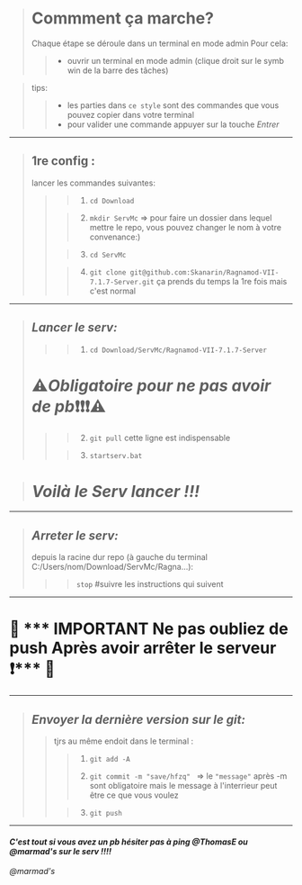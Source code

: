 > # **Commment ça marche?**
>
> Chaque étape se déroule dans un terminal en mode admin
>Pour cela:
>> - ouvrir un terminal en mode admin (clique droit sur le symb win de la barre des tâches)

> tips:
>> - les parties dans `ce style` sont des commandes que vous pouvez copier dans votre terminal
>> - pour valider une commande appuyer sur la touche *Entrer*

---

> ## **1re config :** 
> lancer les commandes suivantes:
>
>>> 1. `cd Download` 
>>
>>> 2. `mkdir ServMc` => pour faire un dossier dans lequel mettre le repo, vous pouvez changer le nom à votre convenance:\)
>>
>>> 3. `cd ServMc`
>>
>>> 4. `git clone git@github.com:Skanarin/Ragnamod-VII-7.1.7-Server.git`
>>> ça prends du temps la 1re fois mais c'est normal 

---

> ## ***Lancer le serv:***
>>> 1. `cd Download/ServMc/Ragnamod-VII-7.1.7-Server`
>>
> # ⚠️***Obligatoire pour ne pas avoir de pb***❗❗❗⚠️
>>> 2. `git pull` cette ligne est indispensable
>>
>>> 3. `startserv.bat`

> # ***Voilà le Serv lancer !!!***

***

> ## ***Arreter le serv:***
>
> depuis la racine dur repo (à gauche du terminal C:/Users/nom/Download/ServMc/Ragna...):
>>> `stop`   #suivre les instructions qui suivent
>

---

# 🔴 *** IMPORTANT Ne pas oubliez de push Après avoir arrêter le serveur ❗*** 🔴

---

> ## ***Envoyer la dernière version sur le git:***
>
>> tjrs au même endoit dans le terminal :
>>>
>>> 1. `git add -A`
>>>
>>> 2. `git commit -m "save/hfzq" ` => le `"message"` après -m sont obligatoire mais le message à l'interrieur peut être ce que vous voulez
>>
>>> 3. `git push`

---

#### ***C'est tout si vous avez un pb hésiter pas à ping @ThomasE ou @marmad's sur le serv !!!!***                      

*@marmad's*